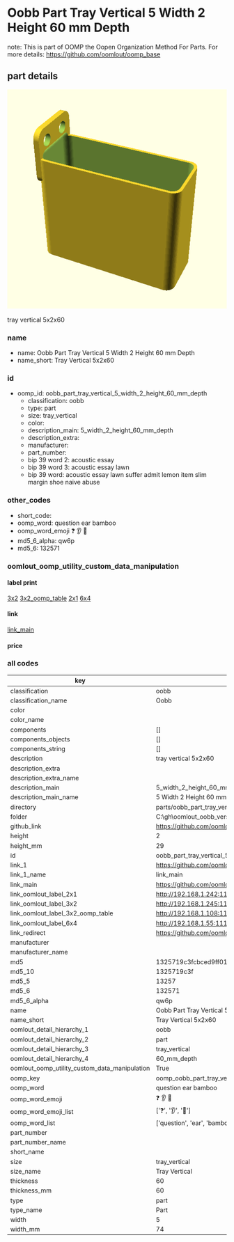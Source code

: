 # Oobb Part Tray Vertical 5 Width 2 Height 60 mm Depth  

note: This is part of OOMP the Oopen Organization Method For Parts. For more details: https://github.com/oomlout/oomp_base

##  part details
  

[![](3dpr.png)](3dpr.png)

tray vertical 5x2x60



### name
* name: Oobb Part Tray Vertical 5 Width 2 Height 60 mm Depth
* name_short: Tray Vertical 5x2x60 
### id
* oomp_id: oobb_part_tray_vertical_5_width_2_height_60_mm_depth
  * classification: oobb
  * type: part
  * size: tray_vertical
  * color: 
  * description_main: 5_width_2_height_60_mm_depth
  * description_extra: 
  * manufacturer: 
  * part_number: 
  * bip 39 word 2: acoustic essay
  * bip 39 word 3: acoustic essay lawn
  * bip 39 word: acoustic essay lawn suffer admit lemon item slim margin shoe naive abuse

### other_codes
* short_code: 
* oomp_word: question ear bamboo
* oomp_word_emoji :question: :ear: :bamboo:
* md5_6_alpha: qw6p
* md5_6: 132571






### oomlout_oomp_utility_custom_data_manipulation
#### label print
[3x2](http://192.168.1.245:1112/?label=oomp%20qw6p)
[3x2_oomp_table](http://192.168.1.108:1112/?label=oomp%20qw6p)
[2x1](http://192.168.1.242:1112/?label=oomp%20qw6p)
[6x4](http://192.168.1.55:1112/?label=oomp%20qw6p)    

#### link

[link_main](https://github.com/oomlout/oomlout_oobb_version_4_generated_parts/tree/main/navigation_oomp/oobb/part/tray_vertical/5_width_2_height_60_mm_depth/part)                              

#### price







### all codes 
| key | value |  
| --- | --- |  
| classification | oobb |  
| classification_name | Oobb |  
| color |  |  
| color_name |  |  
| components | [] |  
| components_objects | [] |  
| components_string | [] |  
| description | tray vertical 5x2x60 |  
| description_extra |  |  
| description_extra_name |  |  
| description_main | 5_width_2_height_60_mm_depth |  
| description_main_name | 5 Width 2 Height 60 mm Depth |  
| directory | parts/oobb_part_tray_vertical_5_width_2_height_60_mm_depth |  
| folder | C:\gh\oomlout_oobb_version_4_generated_parts\parts\oobb_part_tray_vertical_5_width_2_height_60_mm_depth |  
| github_link | https://github.com/oomlout/oomlout_oomp_part_src/tree/main/parts/oobb_part_tray_vertical_5_width_2_height_60_mm_depth |  
| height | 2 |  
| height_mm | 29 |  
| id | oobb_part_tray_vertical_5_width_2_height_60_mm_depth |  
| link_1 | https://github.com/oomlout/oomlout_oobb_version_4_generated_parts/tree/main/navigation_oomp/oobb/part/tray_vertical/5_width_2_height_60_mm_depth/part |  
| link_1_name | link_main |  
| link_main | https://github.com/oomlout/oomlout_oobb_version_4_generated_parts/tree/main/navigation_oomp/oobb/part/tray_vertical/5_width_2_height_60_mm_depth/part |  
| link_oomlout_label_2x1 | http://192.168.1.242:1112/?label=oomp%20qw6p |  
| link_oomlout_label_3x2 | http://192.168.1.245:1112/?label=oomp%20qw6p |  
| link_oomlout_label_3x2_oomp_table | http://192.168.1.108:1112/?label=oomp%20qw6p |  
| link_oomlout_label_6x4 | http://192.168.1.55:1112/?label=oomp%20qw6p |  
| link_redirect | https://github.com/oomlout/oomlout_oobb_version_4_generated_parts/tree/main/parts/oobb_tray_vertical_05_02_60 |  
| manufacturer |  |  
| manufacturer_name |  |  
| md5 | 1325719c3fcbced9ff01dd8afc134810 |  
| md5_10 | 1325719c3f |  
| md5_5 | 13257 |  
| md5_6 | 132571 |  
| md5_6_alpha | qw6p |  
| name | Oobb Part Tray Vertical 5 Width 2 Height 60 mm Depth |  
| name_short | Tray Vertical 5x2x60  |  
| oomlout_detail_hierarchy_1 | oobb |  
| oomlout_detail_hierarchy_2 | part |  
| oomlout_detail_hierarchy_3 | tray_vertical |  
| oomlout_detail_hierarchy_4 | 60_mm_depth |  
| oomlout_oomp_utility_custom_data_manipulation | True |  
| oomp_key | oomp_oobb_part_tray_vertical_5_width_2_height_60_mm_depth |  
| oomp_word | question ear bamboo |  
| oomp_word_emoji | :question: :ear: :bamboo: |  
| oomp_word_emoji_list | [':question:', ':ear:', ':bamboo:'] |  
| oomp_word_list | ['question', 'ear', 'bamboo'] |  
| part_number |  |  
| part_number_name |  |  
| short_name |  |  
| size | tray_vertical |  
| size_name | Tray Vertical |  
| thickness | 60 |  
| thickness_mm | 60 |  
| type | part |  
| type_name | Part |  
| width | 5 |  
| width_mm | 74 |  
